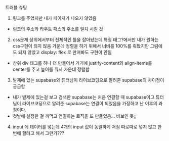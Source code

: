 트러블 슈팅

1. 링크를 주었지만 내가 페이지가 나오지 않았음
- 링크의 주소와 라우트 패스의 주소를 일치 시킬 것

2. css문제 상위에서부터 전체적인 틀을 잡아놨는데 특정 태그?에서만 내가 원하는 css구현이 되지 않음
가운데 정렬을 하기 위해서 너비를 100%를 줘봤지만 그럼에도 되지 않았고 display: flex 로 만져봐도 구현이 안됨
- 상위 div 태그를 하나 더 만들어서 거기에 justify-content와 align-items를 center를 주고 높이를 줘서 가운데 정렬함

3. 발제에 있는 supabase와 튜터님이 라이브코딩으로 알려준 supabase의 차이점이 궁금함
- 내가 발제에 있는걸 보고 검색한 supabase는 처음 연결할 때 supabase이고 튜터님이 라이브코딩으로 알려준 supabase는 연결이 되었음을 가정하고 난 이후의 과정이다.
- 첫날에 설정한 걸 까먹고 연결하는 로직을 또 만들었음... 바보인 듯;;

4. input 에 데이터를 넣는데 4개의 input 값이 동일하게 쳐짐 따로따로 넣지 않고 한번에 할려고 해서 그런가???

